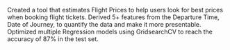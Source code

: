 Created a tool that estimates Flight Prices to help users look for best prices when booking flight tickets.
Derived 5+ features from the Departure Time, Date of Journey, to quantify the data and make it more presentable.
Optimized multiple Regression models using GridsearchCV to reach the accuracy of 87% in the test set.
